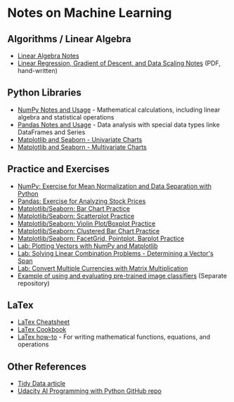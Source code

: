 # Notes on Machine Learning

## Algorithms / Linear Algebra
- [Linear Algebra Notes](https://github.com/morinoko/machine_learning_notes/blob/master/Linear%20Algebra.ipynb)
- [Linear Regression, Gradient of Descent, and Data Scaling Notes](https://github.com/morinoko/machine_learning_notes/blob/master/ML_1_Linear_Regression.pdf) (PDF, hand-written)

## Python Libraries
- [NumPy Notes and Usage](https://github.com/morinoko/machine_learning_notes/blob/master/Numpy%20Introduction.ipynb) - Mathematical calculations, including linear algebra and statistical operations
- [Pandas Notes and Usage](https://github.com/morinoko/machine_learning_notes/blob/master/Pandas%20Introduction.ipynb) - Data analysis with special data types linke DataFrames and Series
- [Matplotlib and Seaborn - Univariate Charts](https://github.com/morinoko/machine_learning_notes/blob/master/Matplotlib%20and%20Seaborn%20-%20Univariate%20Charts.ipynb)
- [Matplotlib and Seaborn - Multivariate Charts](https://github.com/morinoko/machine_learning_notes/blob/master/Matplotlib%20and%20Seaborn%20-%20Multivariate%20Charts.ipynb)

## Practice and Exercises
- [NumPy: Exercise for Mean Normalization and Data Separation with Python](https://github.com/morinoko/machine_learning_notes/blob/master/Mean%20Normalization%20and%20Data%20Separation%20with%20NumPy.ipynb)
- [Pandas: Exercise for Analyzing Stock Prices](https://github.com/morinoko/machine_learning_notes/blob/master/Statistics%20from%20Stock%20Data%20with%20Pandas.ipynb)
- [Matplotlib/Seaborn: Bar Chart Practice](https://github.com/morinoko/machine_learning_notes/blob/master/Bar_Chart_Practice.ipynb)
- [Matplotlib/Seaborn: Scatterplot Practice](https://github.com/morinoko/machine_learning_notes/blob/master/Scatterplot_Practice.ipynb)
- [Matplotlib/Seaborn: Violin Plot/Boxplot Practice](https://github.com/morinoko/machine_learning_notes/blob/master/Violin_and_Box_Plot_Practice.ipynb)
- [Matplotlib/Seaborn: Clustered Bar Chart Practice](https://github.com/morinoko/machine_learning_notes/blob/master/Categorical_Plot_Practice.ipynb)
- [Matplotlib/Seaborn: FacetGrid, Pointplot, Barplot Practice](https://github.com/morinoko/machine_learning_notes/blob/master/Additional_Plot_Practice.ipynb)
- [Lab: Plotting Vectors with NumPy and Matplotlib](https://github.com/morinoko/machine_learning_notes/blob/master/vectors_lab.ipynb)
- [Lab: Solving Linear Combination Problems - Determining a Vector's Span](https://github.com/morinoko/machine_learning_notes/blob/master/linearCombination.ipynb)
- [Lab: Convert Multiple Currencies with Matrix Multiplication](https://github.com/morinoko/machine_learning_notes/blob/master/matrixMultCurrency.ipynb)
- [Example of using and evaluating pre-trained image classifiers](https://github.com/morinoko/python-pretrained-image-classifier-example) (Separate repository)

## LaTex
- [LaTex Cheatsheet](https://www.authorea.com/users/77723/articles/110898-how-to-write-mathematical-equations-expressions-and-symbols-with-latex-a-cheatsheet)
- [LaTex Cookbook](http://www.personal.ceu.hu/tex/cookbook.html#inline)
- [LaTex how-to](https://www.latex-tutorial.com/tutorials/amsmath/) - For writing mathematical functions, equations, and operations

## Other References
- [Tidy Data article](https://cran.r-project.org/web/packages/tidyr/vignettes/tidy-data.html)
- [Udacity AI Programming with Python GitHub repo](https://github.com/udacity/AIPND)
